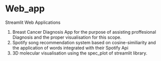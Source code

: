 # Web_app
Streamlit Web Applications
1. Breast Cancer Diagnosis App for the purpose of assisting proffesional Diagnosis  and the proper visualisation for this scope.
2. Spotify song recommendation system based on cosine-similiarity and the application of words integrated with their Spotify Api
3. 3D molecular visualisation using the spec_plot of streamlit library.
   

